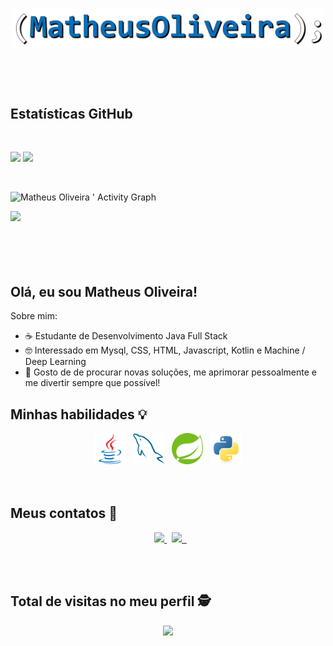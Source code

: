 <br/>
<p align="center">
  <a href="https://www.linkedin.com/in/mo-dev/" rel="noreferrer" target="_blank">
    <img align="center" width="500" src="Assets/MatheusOliveira.svg" />
  </a>
<p/>
</br>
</br>
</br>

## **Estatísticas GitHub**

<br/>
<p align="left">
   <img width="49.5%" src="https://github-readme-stats.vercel.app/api?username=MatheusOliveira-1&show_icons=true&theme=dracula&hide_border=true" />
    <img width="49.5%" src="https://github-readme-streak-stats.herokuapp.com/?user=MatheusOliveira-1&theme=dracula&hide_border=true" />
  </a>
</p>
<br>

![Matheus Oliveira ' Activity Graph](https://activity-graph.herokuapp.com/graph?username=MatheusOliveira-1&custom_title=Matheus%20Contribution%20Graph&theme=dracula&bg_color=#cf40c8&hide_border=true&line=d1a01f&point=#c4439f)


<a href="https://github.com/MatheusOliveira-1">
      <td><img height="165em" src="https://github-readme-stats.vercel.app/api/top-langs/?username=MatheusOliveira-1&layout=compact&langs_count=100000&theme=dracula" /></td>

</a>

  
</br>
</br>
</br>
</br>
</br>  <!--- criador da tabela https://github.com/anuraghazra -->

## Olá, eu sou Matheus Oliveira!

 Sobre mim:

- ☕ Estudante de Desenvolvimento Java Full Stack
- 🤓 Interessado em Mysql, CSS, HTML, Javascript, Kotlin e Machine / Deep Learning
- 🎯 Gosto de de procurar novas soluções, me aprimorar pessoalmente e me divertir sempre que possível!

## Minhas habilidades 💡
<div align="center">
    &nbsp;
    <img height="50" src="https://raw.githubusercontent.com/devicons/devicon/master/icons/java/java-original.svg">
    &nbsp;
    <img height="50" src="https://raw.githubusercontent.com/devicons/devicon/master/icons/mysql/mysql-original.svg">
    &nbsp;
    <img height="50" src="https://raw.githubusercontent.com/devicons/devicon/master/icons/spring/spring-original.svg">
    &nbsp;
    <img height="50" src="https://raw.githubusercontent.com/devicons/devicon/master/icons/python/python-original.svg">
    &nbsp;

   
</div>
</br>
</br>


## Meus contatos :iphone:

<p align="center">
    &nbsp;
    <a href="mailto:mhs.oliveira1996@gmail.com">
        <img src="https://img.shields.io/badge/gmail-D14836?&style=for-the-badge&logo=gmail&logoColor=white&link=mailto:mhs.oliveira1996@gmail.com">
    </a>
    &nbsp;
    <a href="https://www.linkedin.com/in/mo-dev/"> 
        <img src="https://img.shields.io/badge/linkedin-%230077B5.svg?&style=for-the-badge&logo=linkedin&logoColor=white&link=mailto:https://www.linkedin.com/in/matheus-oliveira-5993a518a/">
    &nbsp;
    </a>
</p>

</br>
</br>

<p align="center"> 

 ## Total de visitas no meu perfil :detective: <br>
 <p align="center"> 
   <img alingn="center" src="https://profile-counter.glitch.me/MatheusOliveira-1/count.svg" />
 </p>

</p>
